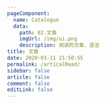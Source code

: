 ```yaml
---
pageComponent:
  name: Catalogue
  data:
    path: 02.文章
    imgUrl: /img/ui.png
    description: 阅读的文章、语法
title: 文章
date: 2020-03-11 21:50:55
permalink: /articalRead/
sidebar: false
article: false
comment: false
editLink: false
---
```


